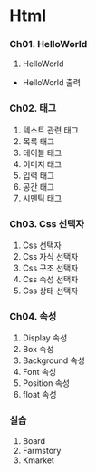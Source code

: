 # Html
### Ch01. HelloWorld
1. HelloWorld
 - HelloWorld 출력

### Ch02. 태그
1. 텍스트 관련 태그
2. 목록 태그
3. 테이블 태그
4. 이미지 태그
5. 입력 태그
6. 공간 태그
7. 시멘틱 태그

### Ch03. Css 선택자
1. Css 선택자
2. Css 자식 선택자
3. Css 구조 선택자
4. Css 속성 선택자
5. Css 상태 선택자

### Ch04. 속성
1. Display 속성
2. Box 속성
3. Background 속성
4. Font 속성
5. Position 속성
6. float 속성

### 실습 
1. Board
2. Farmstory
3. Kmarket 
